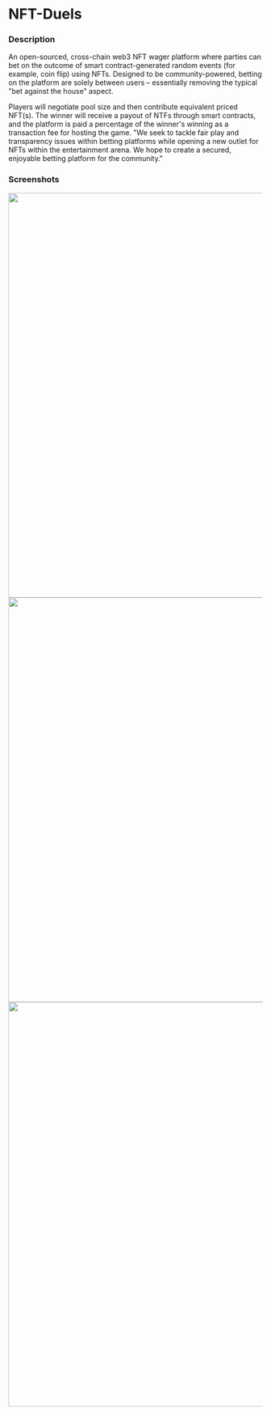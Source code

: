 # NFT-Duels

### Description

An open-sourced, cross-chain web3 NFT wager platform where parties can bet on the outcome of smart contract-generated random events (for example, coin flip) using NFTs.
Designed to be community-powered, betting on the platform are solely between users – essentially removing the typical "bet against the house" aspect.

Players will negotiate pool size and then contribute equivalent priced NFT(s). The winner will receive a payout of NTFs through smart contracts, and the platform is paid a percentage of the winner's winning as a transaction fee for hosting the game.
"We seek to tackle fair play and transparency issues within betting platforms while opening a new outlet for NFTs within the entertainment arena. We hope to create a secured, enjoyable betting platform for the community."

### Screenshots

<p align="center">
  <img src="https://github.com/Corfish123/NFT-Duels/screenshots/dueling_page.png" width="800" />
  <img src="https://github.com/Corfish123/NFT-Duels/screenshots/main_page.png" width="800" />
  <img src="https://github.com/Corfish123/NFT-Duels/screenshots/pick_NFT_page.png" width="800" />
</p>
